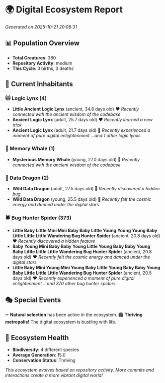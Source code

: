 # 🌍 Digital Ecosystem Report
*Generated on 2025-10-21 20:08:31*

## 📊 Population Overview
- **Total Creatures**: 380
- **Repository Activity**: medium
- **This Cycle**: 3 births, 3 deaths

## 👥 Current Inhabitants

### 🐱 Logic Lynx (4)
- **Little Ancient Logic Lynx** (ancient, 34.8 days old) ❤️
  *Recently connected with the ancient wisdom of the codebase*
- **Ancient Logic Lynx** (adult, 25.7 days old) ❤️
  *Recently learned a new trick*
- **Ancient Logic Lynx** (adult, 21.7 days old) 💛
  *Recently experienced a moment of pure digital enlightenment*
  *...and 1 other logic lynxs*

### 🐋 Memory Whale (1)
- **Mysterious Memory Whale** (young, 27.0 days old) 💚
  *Recently connected with the ancient wisdom of the codebase*

### 🐉 Data Dragon (2)
- **Wild Data Dragon** (adult, 27.5 days old) 💚
  *Recently discovered a hidden bug*
- **Wild Data Dragon** (young, 25.5 days old) 💛
  *Recently felt the cosmic energy and danced under the digital stars*

### 🕷️ Bug Hunter Spider (373)
- **Little Baby Little Mini Mini Baby Baby Little Young Young Young Baby Little Little Little Wandering Bug Hunter Spider** (ancient, 20.8 days old) ❤️
  *Recently discovered a hidden feature*
- **Baby Young Mini Baby Baby Young Little Young Baby Baby Young Baby Little Little Little Wandering Bug Hunter Spider** (ancient, 20.8 days old) ❤️
  *Recently felt the cosmic energy and danced under the digital stars*
- **Little Baby Mini Young Mini Young Baby Little Young Baby Baby Young Baby Little Little Little Wandering Bug Hunter Spider** (ancient, 20.5 days old) ❤️
  *Recently experienced a moment of pure digital enlightenment*
  *...and 370 other bug hunter spiders*

## 🎭 Special Events

⚰️ **Natural selection** has been active in the ecosystem.
🏙️ **Thriving metropolis!** The digital ecosystem is bustling with life.

## 🔬 Ecosystem Health
- **Biodiversity**: 4 different species
- **Average Generation**: 15.0
- **Conservation Status**: Thriving

*This ecosystem evolves based on repository activity. More commits and interactions create a more vibrant digital world!*